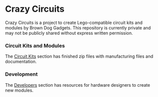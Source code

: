 # Crazy Circuits 

Crazy Circuits is a project to create Lego-compatible circuit kits and modules by Brown Dog Gadgets. This repository is currently private and may not be publicly shared without express written permission.

### Circuit Kits and Modules

The <a href="https://github.com/wickerbox/Rewire-Circuits/tree/master/Circuit-Kits">Circuit Kits</a> section has finished zip files with manufacturing files and documentation.

### Development

The <a href="https://github.com/wickerbox/Rewire-Circuits/tree/master/Development/">Developers</a> section has resources for hardware designers to create new modules.

